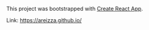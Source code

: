 ﻿This project was bootstrapped with [Create React App](https://github.com/facebook/create-react-app).

Link: https://areizza.github.io/
